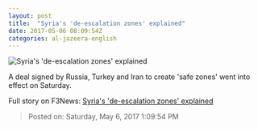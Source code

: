 ```yaml
---
layout: post
title:  "Syria's 'de-escalation zones' explained"
date: 2017-05-06 08:09:54Z
categories: al-jazeera-english
---
```


![Syria's 'de-escalation zones' explained](http://www.aljazeera.com/mritems/Images/2017/5/6/8ae6af2b95734064967e2b4fea32acd1_18.jpg)

A deal signed by Russia, Turkey and Iran to create 'safe zones' went into effect on Saturday.


Full story on F3News: [Syria's 'de-escalation zones' explained](http://www.f3nws.com/n/pyarz)

> Posted on: Saturday, May 6, 2017 1:09:54 PM
